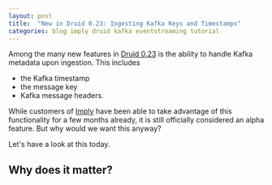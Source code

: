 ```yaml
---
layout: post
title:  "New in Druid 0.23: Ingesting Kafka Keys and Timestamps"
categories: blog imply druid kafka eventstreaming tutorial
---
```


Among the many new features in [Druid 0.23](https://github.com/apache/druid/releases/tag/druid-0.23.0) is the ability to handle Kafka metadata upon ingestion. This includes

- the Kafka timestamp
- the message key
- Kafka message headers.

While customers of [Imply](https://imply.io/) have been able to take advantage of this functionality for a few months already, it is still officially considered an alpha feature. But why would we want this anyway? 

Let's have a look at this today.

## Why does it matter?

